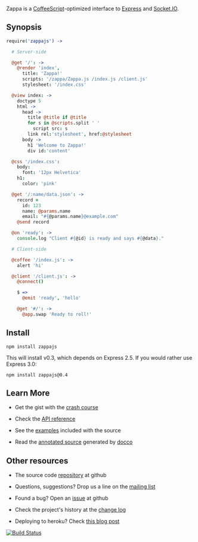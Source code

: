 Zappa is a [CoffeeScript](http://coffeescript.org)-optimized interface to [Express](http://expressjs.com) and [Socket.IO](http://socket.io).

## Synopsis

```coffee
require('zappajs') ->

  # Server-side

  @get '/': ->
    @render 'index',
      title: 'Zappa!'
      scripts: '/zappa/Zappa.js /index.js /client.js'
      stylesheet: '/index.css'

  @view index: ->
    doctype 5
    html ->
      head ->
        title @title if @title
        for s in @scripts.split ' '
          script src: s
        link rel:'stylesheet', href:@stylesheet
      body ->
        h1 'Welcome to Zappa!'
        div id:'content'

  @css '/index.css':
    body:
      font: '12px Helvetica'
    h1:
      color: 'pink'

  @get '/:name/data.json': ->
    record =
      id: 123
      name: @params.name
      email: "#{@params.name}@example.com"
    @send record

  @on 'ready': ->
    console.log "Client #{@id} is ready and says #{@data}."

  # Client-side

  @coffee '/index.js': ->
    alert 'hi'

  @client '/client.js': ->
    @connect()

    $ =>
      @emit 'ready', 'hello'

    @get '#/': ->
      @app.swap 'Ready to roll!'
```

## Install

    npm install zappajs

This will install v0.3, which depends on Express 2.5.
If you would rather use Express 3.0:

    npm install zappajs@0.4

## Learn More

- Get the gist with the [crash course](http://zappajs.com/guide)

- Check the [API reference](http://zappajs.com/api)

- See the [examples](https://github.com/zappajs/zappajs/tree/master/examples) included with the source

- Read the [annotated source](http://zappajs.com/source/zappa) generated by [docco](http://jashkenas.github.com/docco/)

## Other resources

- The source code [repository](http://github.com/zappajs/zappajs) at github

- Questions, suggestions? Drop us a line on the [mailing list](http://groups.google.com/group/zappajs)

- Found a bug? Open an [issue](http://github.com/zappajs/zappajs/issues) at github

- Check the project's history at the [change log](https://github.com/zappajs/zappajs/blob/master/CHANGELOG.md)

- Deploying to heroku? Check [this blog post](http://superbigtree.tumblr.com/post/20748825617/hosting-zappa-on-heroku)

[![Build Status](https://secure.travis-ci.org/zappajs/zappajs.png)](http://travis-ci.org/zappajs/zappajs)
